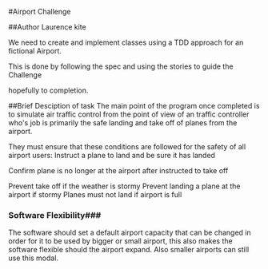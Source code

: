#Airport Challenge

##Author Laurence kite

We need to create and implement classes using a TDD approach for an fictional Airport.

This is done by following the spec and using the stories to guide  the Challenge

hopefully to completion.

##Brief Desciption of task
The main point of the program once completed is to simulate air traffic control from the point of view of an traffic controller who's job is primarily the safe landing and take off of planes from the airport.

They must ensure that these conditions are followed for the safety of all airport users:
Instruct a plane to land and be sure it has landed

Confirm plane is no longer at the airport after instructed to take off

 Prevent take off if the weather is stormy
 Prevent landing a plane at the airport if stormy
 Planes must not land if airport is full

 ### Software Flexibility###

 The software should set a default airport capacity that can be changed
 in order for it to be used by bigger or small airport, this also makes the software flexible should the airport expand. Also smaller airports can still use this modal.
